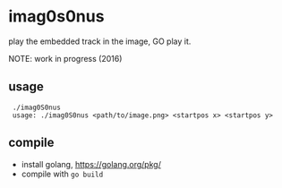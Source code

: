 imag0s0nus
============

play the embedded track in the image, GO play it.

NOTE: work in progress (2016)

usage
------

     ./imag0S0nus
     usage: ./imag0S0nus <path/to/image.png> <startpos x> <startpos y>


compile
-------

* install golang, https://golang.org/pkg/
* compile with ``go build``
